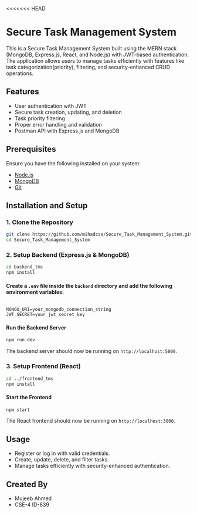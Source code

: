<<<<<<< HEAD
# Secure Task Management System

This is a Secure Task Management System built using the MERN stack (MongoDB, Express.js, React, and Node.js) with JWT-based authentication. The application allows users to manage tasks efficiently with features like task categorization(priority), filtering, and security-enhanced CRUD operations.

## Features
- User authentication with JWT
- Secure task creation, updating, and deletion
- Task priority filtering
- Proper error handling and validation
- Postman API with Express.js and MongoDB

## Prerequisites
Ensure you have the following installed on your system:
- [Node.js](https://nodejs.org/) 
- [MongoDB](https://www.mongodb.com/) 
- [Git](https://git-scm.com/)

## Installation and Setup

### 1. Clone the Repository
```sh
git clone https://github.com/mihadcse/Secure_Task_Management_System.git
cd Secure_Task_Management_System
```

### 2. Setup Backend (Express.js & MongoDB)
```sh
cd backend_tms
npm install
```

#### Create a `.env` file inside the `backend` directory and add the following environment variables:
```

MONGO_URI=your_mongodb_connection_string
JWT_SECRET=your_jwt_secret_key
```

#### Run the Backend Server
```sh
npm run dev
```
The backend server should now be running on `http://localhost:5000`.

### 3. Setup Frontend (React)
```sh
cd ../frontend_tms
npm install
```

#### Start the Frontend
```sh
npm start
```
The React frontend should now be running on `http://localhost:3000`.

## Usage
- Register or log in with valid credentials.
- Create, update, delete, and filter tasks.
- Manage tasks efficiently with security-enhanced authentication.

## Created By
- Mujeeb Ahmed
- CSE-4 ID-839
